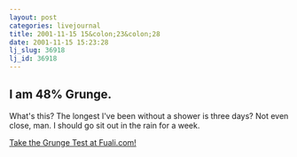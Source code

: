 ```yaml
---
layout: post
categories: livejournal
title: 2001-11-15 15&colon;23&colon;28
date: 2001-11-15 15:23:28
lj_slug: 36918
lj_id: 36918
---
```

**I am 48% Grunge.**  
[](http://www.fuali.com/Online_Tests/Grunge/)  
---  
What's this? The longest I've been without a shower is three days? Not even close, man. I should go sit out in the rain for a week.



[Take the Grunge Test at Fuali.com!](http://www.fuali.com/Online_Tests/Grunge/)
